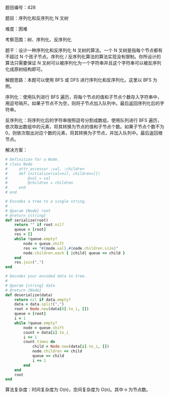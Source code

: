 题目编号：428

题目：序列化和反序列化 N 叉树

难度：困难

考察范围：树、序列化、反序列化

题干：设计一种序列化和反序列化 N 叉树的算法。一个 N 叉树是指每个节点都有不超过 N 个孩子节点。序列化 / 反序列化算法的算法实现没有限制。你所设计的算法只需要保证 N 叉树可以被序列化为一个字符串并且这个字符串可以被反序列化成原树结构即可。

解题思路：本题可以使用 BFS 或 DFS 进行序列化和反序列化。这里以 BFS 为例。

序列化：使用队列进行 BFS 遍历，将每个节点的值和子节点个数存入字符串中，用逗号隔开。如果子节点不为空，则将子节点加入队列中。最后返回序列化后的字符串。

反序列化：将序列化后的字符串按照逗号分割成数组，使用队列进行 BFS 遍历，依次取出数组中的元素，将其转换为节点的值和子节点个数。如果子节点个数不为 0，则依次取出对应个数的元素，将其转换为子节点，并加入队列中。最后返回根节点。

解决方案：

```ruby
# Definition for a Node.
# class Node
#     attr_accessor :val, :children
#     def initialize(val=nil, children=[])
#         @val = val
#         @children = children
#     end
# end

# Encodes a tree to a single string.
#
# @param {Node} root
# @return {string}
def serialize(root)
    return "" if root.nil?
    queue = [root]
    res = []
    while !queue.empty?
        node = queue.shift
        res << "#{node.val},#{node.children.size}"
        node.children.each { |child| queue << child }
    end
    res.join(",")
end

# Decodes your encoded data to tree.
#
# @param {string} data
# @return {Node}
def deserialize(data)
    return nil if data.empty?
    data = data.split(",")
    root = Node.new(data[0].to_i, [])
    queue = [root]
    i = 1
    while !queue.empty?
        node = queue.shift
        count = data[i].to_i
        i += 1
        count.times do
            child = Node.new(data[i].to_i, [])
            node.children << child
            queue << child
            i += 1
        end
    end
    root
end
```

算法复杂度：时间复杂度为 O(n)，空间复杂度为 O(n)。其中 n 为节点数。